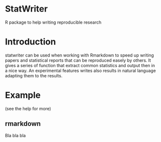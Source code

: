 # StatWriter
R package to help writing reproducible research

# Introduction

statwriter can be used when working with Rmarkdown to speed up writing papers and statistical reports that can be reproduced easely by others.
It gives a series of function that extract common statistics and output then in a nice way. An experimental features writes
also results in natural language adapting them to the results.

# Example
(see the help for more)

## rmarkdown

Bla bla bla 

```r

```


```

